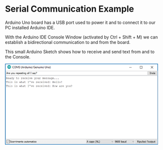 # Serial Communication Example

Arduino Uno board has a USB port used to power it and to connect it to our PC installed Arduino IDE.

With the Arduino IDE Console Window (activated by Ctrl + Shift + M) we can establish a bidirectional communication to and from the board.

This small Arduino Sketch shows how to receive and send text from and to the Console.

![Serial Communication example image](Images/SerialCommunicationExample.png?raw=true "Serial Communication example")